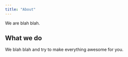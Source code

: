 ```yaml
---
title: "About"
---
```

We are blah blah.

## What we do

We blah blah and try to make everything awesome for you.